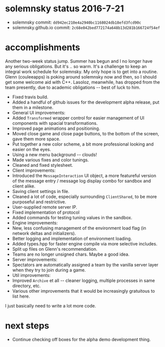 # solemnsky status 2016-7-21

 * solemnsky commit: `dd942ec210e4a2940bc1168024db18efd3fcd90c`
 * solemnsky.github.io commit: `2c68e042bed772174a648b13d281b166724f54ef`

# accomplishments

Another two-week status jump. Summer has begun and I no longer have any serious obligations. But it's .. so warm. It's a challenge to keep an integral work schedule for solemnsky. My only hope is to get into a routine. Glenn (couleeapps)  is poking around solemnsky now and then, so I should get some welcome aid with C++. Lasoloz, meanwhile, has dropped from the team presently, due to academic obligations -- best of luck to him.

 * Fixed travis build.
 * Added a handful of github issues for the development alpha release, put them in a milestone.
 * General UI improvements:
  * Added `Transformed` wrapper control for easier management of UI components with spacial transformations.
  * Improved page animations and positioning.
  * Moved close game and close page buttons, to the bottom of the screen, gave them more space.
  * Put together a new color scheme, a bit more professional looking and easier on the eyes.
  * Using a new menu background -- clouds!
  * Made various fixes and color tunings.
  * Cleaned and fixed stylesheet.
 * Client improvements:
  * Introduced the `MessageInteraction` UI object, a more featureful version of the message entry / message log display combo for sandbox and client alike.
  * Saving client settings in file.
  * Cleaned a lot of code, especially surrounding `ClientShared`, to be more purposeful and restrictive.
  * User-supplied remote server IP.
  * Fixed implementation of protocol
  * Added commands for testing tuning values in the sandbox.
 * Engine improvements:
  * New, less confusing management of the environment load flag (in network deltas and initializers).
  * Better logging and implementation of environment loading.
  * Added types.hpp for faster engine compile via more selective includes.
  * Split up files on Glenn's recommendation.
  * Teams are no longer unsigned chars. Maybe a good idea.
 * Server improvements:
  * Spectators are automatically assigned a team by the vanilla server layer when they try to join during a game.
 * Util improvements:
  * Improved `Archive` et all -- cleaner logging, multiple processes in same directory, etc.
 * Various other improvements that it would be increasingly gratuitous to list here.

I just basically need to write a lot more code.
  
# next steps

  * Continue checking off boxes for the alpha demo development thing.

